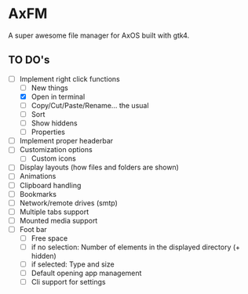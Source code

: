 # AxFM

A super awesome file manager for AxOS built with gtk4.

## TO DO's

- [ ] Implement right click functions
   - [ ] New things
   - [x] Open in terminal
   - [ ] Copy/Cut/Paste/Rename... the usual
   - [ ] Sort
   - [ ] Show hiddens
   - [ ] Properties
- [ ] Implement proper headerbar
- [ ] Customization options
   - [ ] Custom icons
- [ ] Display layouts (how files and folders are shown)
- [ ] Animations
- [ ] Clipboard handling
- [ ] Bookmarks
- [ ] Network/remote drives (smtp)
- [ ] Multiple tabs support
- [ ] Mounted media support
- [ ] Foot bar
   - [ ] Free space
   - [ ] if no selection: Number of elements in the displayed directory (+ hidden)
   - [ ] if selected: Type and size
  - [ ] Default opening app management
  - [ ] Cli support for settings

